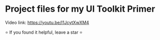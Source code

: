 # Project files for my UI Toolkit Primer
Video link: https://youtu.be/I1JcytXwXM4

⭐ If you found it helpful, leave a star ⭐

